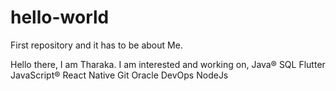 # hello-world
First repository and it has to be about Me.

Hello there, I am Tharaka.
I am interested and working on,
Java®
SQL
Flutter
JavaScript®
React Native
Git
Oracle
DevOps
NodeJs

